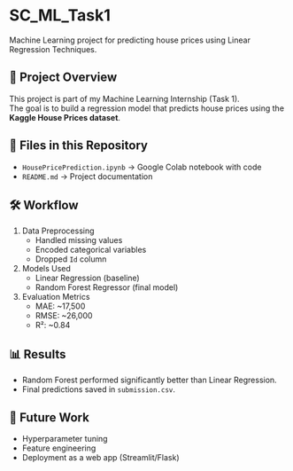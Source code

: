 # SC_ML_Task1

Machine Learning project for predicting house prices using Linear Regression Techniques.

## 📌 Project Overview
This project is part of my Machine Learning Internship (Task 1).  
The goal is to build a regression model that predicts house prices using the **Kaggle House Prices dataset**.

## 📂 Files in this Repository
- `HousePricePrediction.ipynb` → Google Colab notebook with code
- `README.md` → Project documentation

## 🛠️ Workflow
1. Data Preprocessing  
   - Handled missing values  
   - Encoded categorical variables  
   - Dropped `Id` column  
2. Models Used  
   - Linear Regression (baseline)  
   - Random Forest Regressor (final model)  
3. Evaluation Metrics  
   - MAE: ~17,500  
   - RMSE: ~26,000  
   - R²: ~0.84  

## 📊 Results
- Random Forest performed significantly better than Linear Regression.  
- Final predictions saved in `submission.csv`.  

## 🚀 Future Work
- Hyperparameter tuning  
- Feature engineering  
- Deployment as a web app (Streamlit/Flask)  



